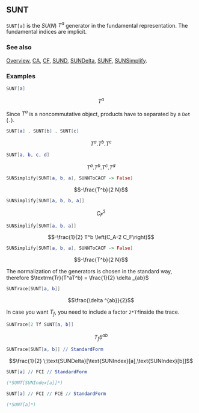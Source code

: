 ## SUNT

`SUNT[a]` is the $SU(N)$ $T^a$ generator in the fundamental representation. The fundamental indices are implicit.

### See also

[Overview](Extra/FeynCalc.md), [CA](CA.md), [CF](CF.md), [SUND](SUND.md), [SUNDelta](SUNDelta.md), [SUNF](SUNF.md), [SUNSimplify](SUNSimplify.md).

### Examples

```mathematica
SUNT[a]
```

$$T^a$$

Since $T^a$ is a noncommutative object, products have to separated by a `Dot` (`.`).

```mathematica
SUNT[a] . SUNT[b] . SUNT[c]
```

$$T^a.T^b.T^c$$

```mathematica
SUNT[a, b, c, d]
```

$$T^a.T^b.T^c.T^d$$

```mathematica
SUNSimplify[SUNT[a, b, a], SUNNToCACF -> False]
```

$$-\frac{T^b}{2 N}$$

```mathematica
SUNSimplify[SUNT[a, b, b, a]]
```

$$C_F^2$$

```mathematica
SUNSimplify[SUNT[a, b, a]]
```

$$-\frac{1}{2} T^b \left(C_A-2 C_F\right)$$

```mathematica
SUNSimplify[SUNT[a, b, a], SUNNToCACF -> False]
```

$$-\frac{T^b}{2 N}$$

The normalization of the generators is chosen in the standard way, therefore $\textrm{Tr}(T^aT^b) = \frac{1}{2} \delta _{ab}$

```mathematica
SUNTrace[SUNT[a, b]]
```

$$\frac{\delta ^{ab}}{2}$$

In case you want $T_f$, you need to include a factor `2*Tf`inside the trace.

```mathematica
SUNTrace[2 Tf SUNT[a, b]]
```

$$T_f \delta ^{ab}$$

```mathematica
SUNTrace[SUNT[a, b]] // StandardForm
```

$$\frac{1}{2} \;\text{SUNDelta}[\text{SUNIndex}[a],\text{SUNIndex}[b]]$$

```mathematica
SUNT[a] // FCI // StandardForm

(*SUNT[SUNIndex[a]]*)
```

```mathematica
SUNT[a] // FCI // FCE // StandardForm

(*SUNT[a]*)
```